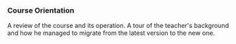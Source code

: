 ### Course Orientation
A review of the course and its operation. A tour of the teacher's background and how he managed to migrate from the latest version to the new one.